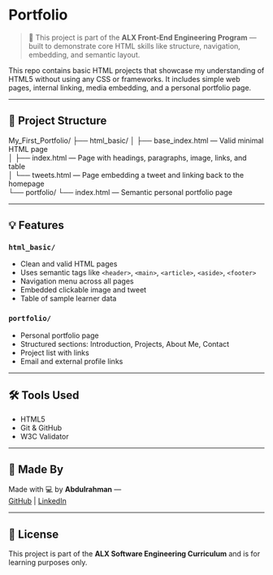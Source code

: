 # Portfolio

> 🧠 This project is part of the **ALX Front-End Engineering Program** — built to demonstrate core HTML skills like structure, navigation, embedding, and semantic layout.

This repo contains basic HTML projects that showcase my understanding of HTML5 without using any CSS or frameworks. It includes simple web pages, internal linking, media embedding, and a personal portfolio page.

---

## 📁 Project Structure

My_First_Portfolio/
├── html_basic/
│   ├── base_index.html      — Valid minimal HTML page  
│   ├── index.html           — Page with headings, paragraphs, image, links, and table  
│   └── tweets.html          — Page embedding a tweet and linking back to the homepage  
└── portfolio/
    └── index.html           — Semantic personal portfolio page

---

## 💡 Features

### `html_basic/`

- Clean and valid HTML pages
- Uses semantic tags like `<header>`, `<main>`, `<article>`, `<aside>`, `<footer>`
- Navigation menu across all pages
- Embedded clickable image and tweet
- Table of sample learner data

### `portfolio/`

- Personal portfolio page
- Structured sections: Introduction, Projects, About Me, Contact
- Project list with links
- Email and external profile links

---

## 🛠️ Tools Used

- HTML5
- Git & GitHub
- W3C Validator

---


## 🤝 Made By

Made with 💻 by **Abdulrahman** —  
[GitHub](https://github.com/abdulrahman-elhanafy) | [LinkedIn](www.linkedin.com/in/abdulrahman-hanafy)

---

## 📜 License

This project is part of the **ALX Software Engineering Curriculum** and is for learning purposes only.
